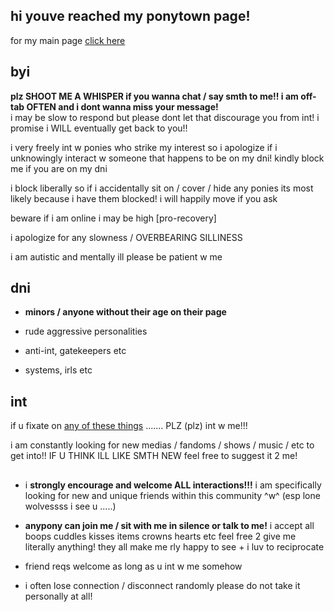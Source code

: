 ## hi youve reached my ponytown page! 

for my main page [click here](https://wip9000.carrd.co/)

## byi

**plz SHOOT ME A WHISPER if you wanna chat / say smth to me!! i am off-tab OFTEN and i dont wanna miss your message!**  
i may be slow to respond but please dont let that discourage you from int! i promise i WILL eventually get back to you!!

i very freely int w ponies who strike my interest so i apologize if i unknowingly interact w someone that happens to be on my dni! kindly block me if you are on my dni

i block liberally so if i accidentally sit on / cover / hide any ponies its most likely because i have them blocked! i will happily move if you ask

beware if i am online i may be high [pro-recovery]

i apologize for any slowness / OVERBEARING SILLINESS

i am autistic and mentally ill please be patient w me

## dni

- **minors / anyone without their age on their page**

- rude aggressive personalities

- anti-int, gatekeepers etc

- systems, irls etc

## int

if u fixate on [any of these things](https://wip9000.carrd.co/#interests) ....... PLZ (plz) int w me!!!

i am constantly looking for new medias / fandoms / shows / music / etc to get into!! IF U THINK ILL LIKE SMTH NEW feel free to suggest it 2 me!

##

- i **strongly encourage and welcome ALL interactions!!!**
i am specifically looking for new and unique friends within this community ^w^
(esp lone wolvessss i see u .....)

- **anypony can join me / sit with me in silence or talk to me!**
i accept all boops cuddles kisses items crowns hearts etc feel free 2 give me literally anything! they all make me rly happy to see + i luv to reciprocate

- friend reqs welcome as long as u int w me somehow

- i often lose connection / disconnect randomly please do not take it personally at all!


